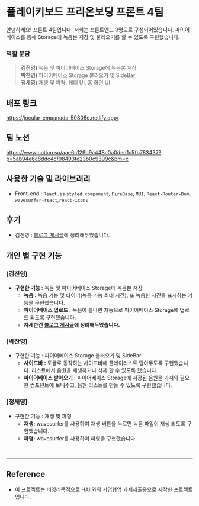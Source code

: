 # 플레이키보드 프리온보딩 프론트 4팀

안녕하세요! 프론트 4팀입니다. 저희는 프론트엔드 3명으로 구성되어있습니다.
파이어베이스를 통해 Storage에 녹음본 저장 및 불러오기를 할 수 있도록 구현했습니다.

### 역할 분담

> **김진영)** 녹음 및 파이어베이스 Storage에 녹음본 저장 <br/>  **박찬영)** 파이어베이스 Storage 불러오기 및 SideBar <br/>  **정세영)** 재생 및 파형, 헤더 UI, 홈 화면 UI

## 배포 링크

https://jocular-empanada-50806c.netlify.app/

## 팀 노션

https://www.notion.so/aae6c129b9c448c0a0ded1c5fb783437?p=5ab94e6c8ddc4cf98493fe23b0c9399c&pm=c

## 사용한 기술 및 라이브러리

- Front-end : `React.js` `styled component`, `FireBase`, `MUI`, `React-Router-Dom`, `wavesurfer-react`,`react-icons`

## 후기

- 김진영 : [블로그 게시글](https://velog.io/@jinyoung985/Pre-Onboarding-%EC%98%A4%EB%94%94%EC%98%A4-%EC%9E%AC%EC%83%9D-%ED%94%84%EB%A1%9C%EA%B7%B8%EB%9E%A8-%EB%A7%8C%EB%93%A4%EA%B8%B0)에 정리해두었습니다.

## 개인 별 구현 기능

### [김진영]

- **구현한 기능 :** 녹음 및 파이어베이스 Storage에 녹음본 저장
  - **녹음 :** 녹음 기능 및 타이머(녹음 가능 최대 시간), 또 녹음한 시간을 표시하는 기능을 구현했습니다.
  - **파이어베이스 업로드 :** 녹음이 끝나면 자동으로 파이어베이스 Storage에 업로드 되도록 구현했습니다.
  - **자세한건 [블로그 게시글](https://velog.io/@jinyoung985/Portfolio-%EC%98%A4%EB%94%94%EC%98%A4-%EB%85%B9%EC%9D%8C-%EC%9E%AC%EC%83%9D-%ED%94%84%EB%A1%9C%EA%B7%B8%EB%9E%A8-%EB%A7%8C%EB%93%A4%EA%B8%B0)에 정리해두었습니다.**
    <br/>

### [박찬영]

- 구현한 기능 : 파이어베이스 Storage 불러오기 및 SideBar
  - **사이드바 :** 토글로 동작하는 사이드바에 플레이리스트 담아두도록 구현했습니다. 리스트에서 음원을 재생하거나 삭제 할 수 있도록 했습니다.
  - **파이어베이스 받아오기 :** 파이어베이스 Storage에 저장된 음원을 가져와 필요한 컴포넌트에 보내주고, 음원 리스트를 만들 수 있도록 구현했습니다.
    <br/>

### [정세영]

- 구현한 기능 : 재생 및 파형
  - **재생:** wavesurfer를 사용하여 재생 버튼을 누르면 녹음 파일이 재생 되도록 구현했습니다.
  - **파형:** wavesurfer를 사용하여 파형을 구현했습니다.

<br/>

---

## Reference

- 이 프로젝트는 비영리목적으로 HAII와의 기업협업 과제제출용으로 제작한 프로젝트입니다.
